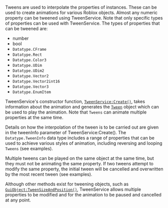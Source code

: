 Tweens are used to interpolate the properties of instances. These can be used
to create animations for various Roblox objects. Almost any numeric property
can be tweened using TweenService. Note that only specific types of properties
can be used with TweenService. The types of properties that can be tweened
are:

- number
- bool
- `Datatype.CFrame`
- `Datatype.Rect`
- `Datatype.Color3`
- `Datatype.UDim`
- `Datatype.UDim2`
- `Datatype.Vector2`
- `Datatype.Vector2int16`
- `Datatype.Vector3`
- `Datatype.EnumItem`

TweenService's constructor function, [`TweenService:Create()`](https://create.roblox.com/docs/reference/engine/classes/TweenService#Create), takes
information about the animation and generates the [`Tween`](https://create.roblox.com/docs/reference/engine/classes/Tween) object which
can be used to play the animation. Note that `Tweens` can animate multiple
properties at the same time.

Details on how the interpolation of the tween is to be carried out are given
in the tweenInfo parameter of TweenService:Create(). The `Datatype.TweenInfo`
data type includes a range of properties that can be used to achieve various
styles of animation, including reversing and looping `Tweens` (see examples).

Multiple tweens can be played on the same object at the same time, but they
must not be animating the same property. If two tweens attempt to modify the
same property, the initial tween will be cancelled and overwritten by the most
recent tween (see examples).

Although other methods exist for tweening objects, such as
[`GuiObject:TweenSizeAndPosition()`](https://create.roblox.com/docs/reference/engine/classes/GuiObject#TweenSizeAndPosition), TweenService allows multiple
properties to be modified and for the animation to be paused and cancelled at
any point.
